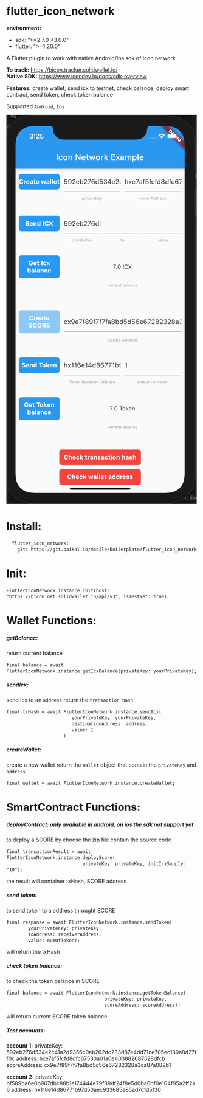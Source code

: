# flutter_icon_network

**environment:**
  - sdk: ">=2.7.0 <3.0.0"
  - flutter: ">=1.20.0"

A Flutter plugin to work with native Android/Ios sdk of Icon network

**To track:** https://bicon.tracker.solidwallet.io/ \
**Native SDK:** https://www.icondev.io/docs/sdk-overview

**Features:** create wallet, send icx to testnet, check balance, deploy smart contract, send token, check token balance

Supported `Android`, `Ios`

![demo](./demo.png)

# Install:
```
  flutter_icon_network:
    git: https://git.baikal.io/mobile/boilerplate/flutter_icon_network
```

# Init:
```
FlutterIconNetwork.instance.init(host: "https://bicon.net.solidwallet.io/api/v3", isTestNet: true);
```
# Wallet Functions:
##### getBalance:
return current balance
```
final balance = await FlutterIconNetwork.instance.getIcxBalance(privateKey: yourPrivateKey);
```
##### sendIcx:
send Icx to an `address`
return the `transaction hash`
```
final txHash = await FlutterIconNetwork.instance.sendIcx(
                        yourPrivateKey: yourPrivateKey,
                        destinationAddress: address,
                        value: 1
                     )
```
##### createWallet:
create a new wallet
return the `Wallet` object that contain the `privateKey` and `address`
```
final wallet = await FlutterIconNetwork.instance.createWallet;
```
# SmartContract Functions:
##### deployContract: only available in android, on ios the sdk not support yet
to deploy a SCORE by choose the zip file contain the source code
```
final transactionResult = await FlutterIconNetwork.instance.deployScore(
                            privateKey: privateKey, initIcxSupply: "10");
```
the result will container txHash, SCORE address

##### send token:
to send token to a address throught SCORE
```
final response = await FlutterIconNetwork.instance.sendToken(
        yourPrivateKey: privateKey,
        toAddress: receiverAddress,
        value: numOfToken);
```
will return the txHash

##### check token balance:
to check the token balance in SCORE
```
final balance = await FlutterIconNetwork.instance.getTokenBalance(
                                    privateKey: privateKey, 
                                    scoreAddress: scoreAddress);
```
will return current SCORE token balance

##### Test accounts:
**account 1:** 
privateKey: 592eb276d534e2c41a2d9356c0ab262dc233d87e4dd71ce705ec130a8d27ff0c
address: hxe7af5fcfd8dfc67530a01a0e403882687528dfcb
scoreAddress: cx9e7f89f7f7fa8bd5d56e67282328a3ca87a082b1

**account 2:** 
privateKey: bf589ba6e0b907dbc88b1e174444e79f39df24f8e5d0ba6bf0e104f95a2ff2a6
address: hx116e14d86771b97d50aec933685e85ad7c1d5f30

